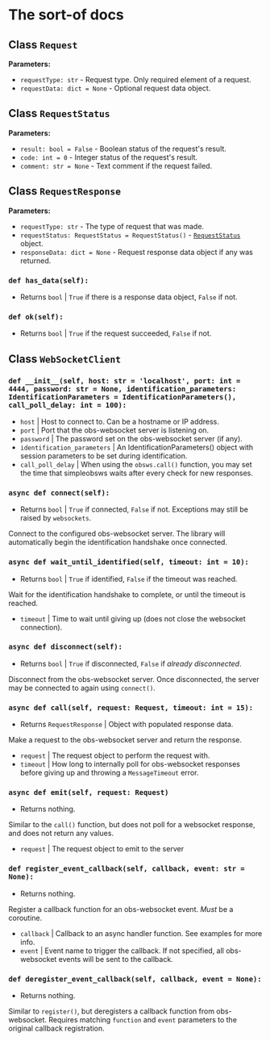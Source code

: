 # The sort-of docs

## Class `Request`
**Parameters:**
- `requestType: str` - Request type. Only required element of a request.
- `requestData: dict = None` - Optional request data object.

## Class `RequestStatus`
**Parameters:**
- `result: bool = False` - Boolean status of the request's result.
- `code: int = 0` - Integer status of the request's result.
- `comment: str = None` - Text comment if the request failed.

## Class `RequestResponse`
**Parameters:**
- `requestType: str` - The type of request that was made.
- `requestStatus: RequestStatus = RequestStatus()` - [`RequestStatus`](#class-requeststatus) object.
- `responseData: dict = None` - Request response data object if any was returned.

### `def has_data(self):`

- Returns `bool` | `True` if there is a response data object, `False` if not.

### `def ok(self):`

- Returns `bool` | `True` if the request succeeded, `False` if not.

## Class `WebSocketClient`

### `def __init__(self, host: str = 'localhost', port: int = 4444, password: str = None, identification_parameters: IdentificationParameters = IdentificationParameters(), call_poll_delay: int = 100):`

- `host` | Host to connect to. Can be a hostname or IP address.
- `port` | Port that the obs-websocket server is listening on.
- `password` | The password set on the obs-websocket server (if any).
- `identification_parameters` | An IdentificationParameters() object with session parameters to be set during identification.
- `call_poll_delay` | When using the `obsws.call()` function, you may set the time that simpleobsws waits after every check for new responses.

### `async def connect(self):`

- Returns `bool` | `True` if connected, `False` if not. Exceptions may still be raised by `websockets`.

Connect to the configured obs-websocket server. The library will automatically begin the identification handshake once connected.

### `async def wait_until_identified(self, timeout: int = 10):`

- Returns `bool` | `True` if identified, `False` if the timeout was reached.

Wait for the identification handshake to complete, or until the timeout is reached.

- `timeout` | Time to wait until giving up (does not close the websocket connection).

### `async def disconnect(self):`

- Returns `bool` | `True` if disconnected, `False` if *already disconnected*.

Disconnect from the obs-websocket server. Once disconnected, the server may be connected to again using `connect()`.

### `async def call(self, request: Request, timeout: int = 15):`

- Returns `RequestResponse` | Object with populated response data.

Make a request to the obs-websocket server and return the response.

- `request` | The request object to perform the request with.
- `timeout` | How long to internally poll for obs-websocket responses before giving up and throwing a `MessageTimeout` error.

### `async def emit(self, request: Request)`

- Returns nothing.

Similar to the `call()` function, but does not poll for a websocket response, and does not return any values.

- `request` | The request object to emit to the server

### `def register_event_callback(self, callback, event: str = None):`

- Returns nothing.

Register a callback function for an obs-websocket event. *Must* be a coroutine.

- `callback` | Callback to an async handler function. See examples for more info.
- `event` | Event name to trigger the callback. If not specified, all obs-websocket events will be sent to the callback.

### `def deregister_event_callback(self, callback, event = None):`

- Returns nothing.

Similar to `register()`, but deregisters a callback function from obs-websocket. Requires matching `function` and `event` parameters to the original callback registration.
